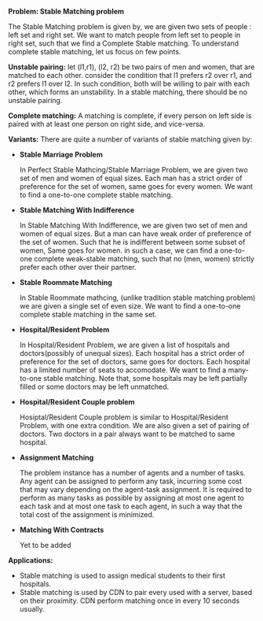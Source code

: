 **Problem:    Stable Matching problem**

The Stable Matching problem is given by, we are given two sets of people : left set and right set. We want
to match people from left set to people in right set, such that we find a Complete Stable matching. To understand complete
stable matching, let us focus on few points.

**Unstable pairing:**
let (l1,r1), (l2, r2) be two pairs of men and women, that are matched to each other.
consider the condition that l1 prefers r2 over r1, and r2 prefers l1 over l2. In
such condition, both will be willing to pair with each other, which forms an unstability.
In a stable matching, there should be no unstable pairing.

**Complete matching:**
A matching is complete, if every person on left side is paired with at least one person
on right side, and vice-versa.

**Variants:**
There are quite a number of variants of stable matching given by:
- **Stable Marriage Problem**


    In Perfect Stable Mathcing/Stable Marriage Problem, we are given two set of men and women of equal sizes. Each man has
    a strict order of preference for the set of women, same goes for every women. We want to find a one-to-one complete stable
    matching.
    
    
- **Stable Matching With Indifference**


    In Stable Matching With Indifference, we are given two set of men and women of equal sizes. But a man can have weak order
    of preference of the set of women. Such that he is indifferent between some subset of women, Same goes for women. in such
    a case, we can find a one-to-one complete weak-stable matching, such that no (men, women) strictly prefer each other over their
    partner.
    
    
- **Stable Roommate Matching**
    
    
    In Stable Roommate mathcing, (unlike tradition stable matching problem) we are given a single set of even size. We want to find
    a one-to-one complete stable matching in the same set.


- **Hospital/Resident Problem**


    In Hospital/Resident Problem, we are given a list of hospitals and doctors(possibly of unequal sizes). Each hospital has a strict
    order of preference for the set of doctors, same goes for doctors. Each hospital has a limited number of seats to accomodate. We
    want to find a many-to-one stable matching. Note that, some hospitals may be left partially filled or some doctors may be left unmatched.
    
    
- **Hospital/Resident Couple problem**


    Hosiptal/Resident Couple problem is similar to Hospital/Resident Problem, with one extra condition. We are also given a set of
    pairing of doctors. Two doctors in a pair always want to be matched to same hospital.
    
    
- **Assignment Matching**

    The problem instance has a number of agents and a number of tasks. Any agent can be assigned to perform any task, incurring some cost that may vary depending on the agent-task assignment. It is required to perform as many tasks as possible by assigning at most one agent to each task and at most one task to each agent, in such a way that the total cost of the assignment is minimized.
    
    
- **Matching With Contracts**


    Yet to be added


**Applications:**
- Stable matching is used to assign medical students to their first hospitals.
- Stable matching is used by CDN to pair every used with a server, based on their
proximity. CDN perform matching once in every 10 seconds usually.
